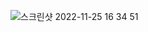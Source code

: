 
![스크린샷 2022-11-25 16 34 51](https://user-images.githubusercontent.com/104547038/203925940-eb8b6480-d002-4f02-94bb-d061cce28f14.png)
